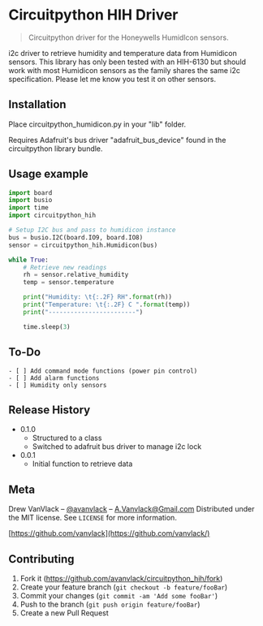 # Circuitpython HIH Driver

> Circuitpython driver for the Honeywells Humidlcon sensors.

i2c driver to retrieve humidity and temperature data from Humidicon sensors. This library has only been tested with an HIH-6130 but should work with most Humidicon sensors as the family shares the same i2c specification. Please let me know you test it on other sensors.

## Installation

Place circuitpython_humidicon.py in your "lib" folder.

Requires Adafruit's bus driver "adafruit_bus_device" found in the circuitpython library bundle.

## Usage example

```python
import board
import busio
import time
import circuitpython_hih

# Setup I2C bus and pass to humidicon instance
bus = busio.I2C(board.IO9, board.IO8)
sensor = circuitpython_hih.Humidicon(bus)

while True:
	# Retrieve new readings
	rh = sensor.relative_humidity
	temp = sensor.temperature

	print("Humidity: \t{:.2F} RH".format(rh))
	print("Temperature: \t{:.2F} C ".format(temp))
	print("------------------------")

	time.sleep(3)
```

## To-Do

```
- [ ] Add command mode functions (power pin control)
- [ ] Add alarm functions
- [ ] Humidity only sensors
```

## Release History

- 0.1.0
  - Structured to a class
  - Switched to adafruit bus driver to manage i2c lock
- 0.0.1
  - Initial function to retrieve data

## Meta

Drew VanVlack – [@avanvlack](https://twitter.com/avanvlack) – A.Vanvlack@Gmail.com
Distributed under the MIT license. See `LICENSE` for more information.

[https://github.com/vanvlack](https://github.com/vanvlack/)

## Contributing

1. Fork it (<https://github.com/avanvlack/circuitpython_hih/fork>)
2. Create your feature branch (`git checkout -b feature/fooBar`)
3. Commit your changes (`git commit -am 'Add some fooBar'`)
4. Push to the branch (`git push origin feature/fooBar`)
5. Create a new Pull Request
